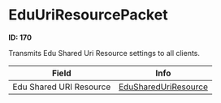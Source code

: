 # EduUriResourcePacket

**ID: 170**  

Transmits Edu Shared Uri Resource settings to all clients.

<table><thead><tr><th>Field</th><th>Info</th></tr></thead><tbody>
<tr><td>Edu Shared URI Resource</td><td><a href="../types/EduSharedUriResource.md">EduSharedUriResource</a></td></tr>
</tbody></table>